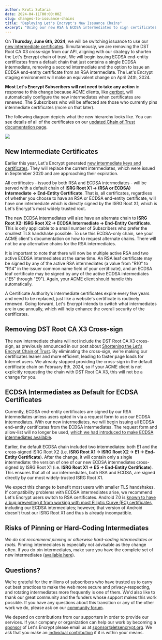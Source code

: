 ```yaml
---
author: Kruti Sutaria
date: 2024-04-11T00:00:00Z
slug: changes-to-issuance-chains
title: "Deploying Let's Encrypt's New Issuance Chains"
excerpt: "Using our new RSA & ECDSA intermediates to sign certificates starting June 6th."
---
```


On **Thursday, June 6th, 2024**, we will be switching issuance to use our [new intermediate certificates](https://letsencrypt.org/2024/03/19/new-intermediate-certificates#rotating-issuance). Simultaneously, we are removing the DST Root CA X3 cross-sign from our API, aligning with our strategy to shorten the Let's Encrypt chain of trust. We will begin issuing ECDSA end-entity certificates from a default chain that just contains a single ECDSA intermediate, removing a second intermediate and the option to issue an ECDSA end-entity certificate from an RSA intermediate. The Let's Encrypt staging environment will make an equivalent change on April 24th, 2024.

**Most Let's Encrypt Subscribers  will not need to take any action** in response to this change because ACME clients, like [certbot](https://certbot.eff.org/), will automatically configure the new intermediates when certificates are renewed. The Subscribers who will be affected are those who currently pins intermediate certificates (more on that later).

The following diagram depicts what the new hierarchy looks like. You can see details of all of the certificates on our [updated Chain of Trust documentation page](https://letsencrypt.org/certificates/).

![](/images/blog/ChainofTrust2024CeremonyBlogPost.png)

## New Intermediate Certificates

Earlier this year, Let's Encrypt generated [new intermediate keys and certificates](https://letsencrypt.org/2024/03/19/new-intermediate-certificates). They will replace the current intermediates, which were issued in September 2020 and are approaching their expiration.

All certificates - issued by both RSA and ECDSA intermediates - will be served with a default chain of **ISRG Root X1 → (RSA or ECDSA) Intermediate → End-Entity Certificate**. That is, all certificates, regardless of whether you choose to have an RSA or ECDSA end-entity certificate, will have one intermediate which is directly signed by the ISRG Root X1, which is Let's Encrypt's most widely trusted root.

The new ECDSA intermediates will also have an alternate chain to **ISRG Root X2: ISRG Root X2 → ECDSA Intermediate → End-Entity Certificate**. This is only applicable to a small number of Subscribers who prefer the smallest TLS handshake possible. To use this ECDSA-only chain, see your ACME client's documentation on how to request alternate chains. There will not be any alternative chains for the RSA intermediates.

It is important to note that there will now be multiple active RSA and two active ECDSA intermediates at the same time. An RSA leaf certificate may be signed by any of the active RSA intermediates (a value from "R10" to "R14" in the issuer common name field of your certificate), and an ECDSA leaf certificate may be signed by any of the active ECDSA intermediates ("E5" through "E9"). Again, your ACME client should handle this automatically.

A Certificate Authority's intermediate certificates expire every few years and need to be replaced, just like a website's certificate is routinely renewed. Going forward, Let's Encrypt intends to switch what intermediates are in use annually, which will help enhance the overall security of the certificates.

## Removing DST Root CA X3 Cross-sign

The new intermediate chains will not include the DST Root CA X3 cross-sign, as previously announced in our post about [Shortening the Let's Encrypt Chain of Trust](https://letsencrypt.org/2023/07/10/cross-sign-expiration.html). By eliminating the cross-sign, we're making our certificates leaner and more efficient, leading to faster page loads for Internet users. We already stopped providing the cross-sign in the default certificate chain on February 8th, 2024, so if your ACME client is not explicitly requesting the chain with DST Root CA X3, this will not be a change for you.

## ECDSA Intermediates as Default for ECDSA Certificates

Currently, ECDSA end-entity certificates are signed by our RSA intermediates unless users opted in via a request form to use our ECDSA intermediates. With our new intermediates, we will begin issuing all ECDSA end-entity certificates from the ECDSA intermediates. The request form and allow-list will no longer be used, [which we had introduced to make ECDSA intermediates available](https://community.letsencrypt.org/t/ecdsa-availability-in-production-environment/150679).

Earlier, the default ECDSA chain included two intermediates: both E1 and the cross-signed ISRG Root X2 (i.e. **ISRG Root X1 → ISRG Root X2 → E1 → End-Entity Certificate**). After the change, it will contain only a single intermediate: the version of one of our new ECDSA intermediates cross-signed by ISRG Root X1 (i.e. **ISRG Root X1 → E5 → End-Entity Certificate**). This ensures that all of our intermediates, both RSA and ECDSA, are signed directly by our most widely-trusted ISRG Root X1.

We expect this change to benefit most users with smaller TLS handshakes. If compatibility problems with ECDSA intermediates arise, we recommend Let's Encrypt users switch to RSA certificates. Android 7.0 is [known to have a bug preventing it from working with most Elliptic Curve (EC) certificates](https://issuetracker.google.com/issues/37122132), including our ECDSA intermediates; however, that version of Android doesn't trust our ISRG Root X1 and thus is already incompatible.

## Risks of Pinning or Hard-Coding Intermediates

*We do not recommend pinning or otherwise hard-coding intermediates or roots.* Pinning intermediates is especially not advisable as they change often. If you do pin intermediates, make sure you have the complete set of new intermediates ([available here](https://letsencrypt.org/certificates/)).

## Questions?

We're grateful for the millions of subscribers who have trusted us to carry out best practices to make the web more secure and privacy-respecting, and rotating intermediates more frequently is one of them. We'd also like to thank our great community and the funders whose support makes this work possible. If you have any questions about this transition or any of the other work we do, please ask on our [community forum](https://community.letsencrypt.org/).

We depend on contributions from our supporters in order to provide our services. If your company or organization can help our work by becoming a [sponsor](https://www.abetterinternet.org/sponsor/) of Let's Encrypt please email us at sponsor@letsencrypt.org. We ask that you make an [individual contribution](https://letsencrypt.org/donate/) if it is within your means.